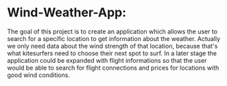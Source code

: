 # Wind-Weather-App:

The goal of this project is to create an application which allows the user to search for a specific location to get information about the weather. Actually we only need data about the wind strength of that location,
because that's what kitesurfers need to choose their next spot to surf. In a later stage the application could be expanded with flight informations so that the user would be able to search for flight connections and prices for 
locations with good wind conditions.
